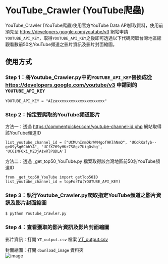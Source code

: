 # YouTube_Crawler (YouTube爬蟲)
YouTube_Crawler (YouTube爬蟲)使用官方YouTube Data API抓取資料，使用前須先至 https://developers.google.com/youtube/v3 網站申請`YOUTUBE_API_KEY`，取得`YOUTUBE_API_KEY`之後即可透過以下代碼爬取台灣地區總觀看數前50名YouTube頻道之影片資訊及影片封面縮圖。


## 使用方式

### Step 1：將Youtube_Crawler.py中的`YOUTUBE_API_KEY`替換成從 https://developers.google.com/youtube/v3 申請到的`YOUTUBE_API_KEY`
```
YOUTUBE_API_KEY = "AIzaxxxxxxxxxxxxxxxxxxxxx"
```

### Step 2：指定要爬取的YouTube頻道影片
方法一：透過 https://commentpicker.com/youtube-channel-id.php 網站取得該YouTube頻道ID
```
list_youtube_channel_id = ["UCMUnInmOkrWN4gof9KlhNmQ", "UCdRKafyb--geO9ySg6CbhYA", 'UCfX769yHKr7S8gz7UigOsbg', 'UC6IMF6xi_MZ3jA1wRlPQDLA']
```

方法二：透過 _get_top50_YouTube.py 檔案取得該台灣地區前50名YouTube頻道ID
```
from _get_top50_YouTube import getTop50ID
list_youtube_channel_id = topForTW(YOUTUBE_API_KEY)
```

### Step 3：執行Youtube_Crawler.py爬取指定YouTube頻道之影片資訊及影片封面縮圖
```
$ python Youtube_Crawler.py
```

### Step 4：查看獲取的影片資訊及影片封面縮圖
影片資訊：打開 `YT_output.csv` 檔案
[YT_output.csv](https://github.com/YnChiu1999/YouTube_Crawler/files/9433603/YT_output.csv)

封面縮圖：打開 `download_image` 資料夾  
![image](https://user-images.githubusercontent.com/111637364/186917528-31637fe5-50bb-405b-8f39-9f3f287d7886.png)
